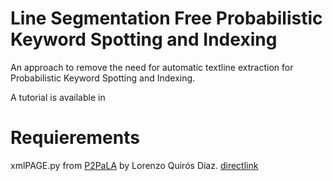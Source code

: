 # Line Segmentation Free Probabilistic Keyword Spotting and Indexing

An approach to remove the need for automatic textline extraction for Probabilistic Keyword Spotting and Indexing.

A tutorial is available in 

# Requierements

xmlPAGE.py from [P2PaLA](https://github.com/lquirosd/P2PaLA) by Lorenzo Quirós Díaz.
[directlink](https://github.com/lquirosd/P2PaLA/blob/master/page_xml/xmlPAGE.py)
